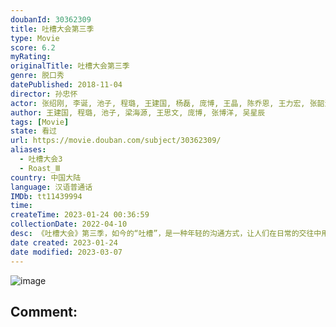 ```yaml
---
doubanId: 30362309
title: 吐槽大会第三季
type: Movie
score: 6.2
myRating: 
originalTitle: 吐槽大会第三季
genre: 脱口秀
datePublished: 2018-11-04
director: 孙忠怀
actor: 张绍刚, 李诞, 池子, 程璐, 王建国, 杨磊, 庞博, 王晶, 陈乔恩, 王力宏, 张韶涵, 杨超越, 陶喆, 王珮瑜, 王菊, 臧鸿飞, 李克勤, 杨芸晴, 姜思达, 金承志, 杨幂, 张艺兴, 王千源, 陈意涵, 毕赣, 杨迪, 柳岩, 欧阳娜娜, 徐冬冬, 尹正, 邱意浓, 黄觉, 佟大为, 贾玲, 吴青峰, 黄圣依, 袁弘, 王祖蓝, 陈百祥, 郑则仕, 罗家英, 汪苏泷, 李荣浩, 周笔畅, 杜淳, 乔杉, 王迅, 奚梦瑶, 曾轶可, 颖儿, 侯佩岑, 张碧晨, 包贝尔, 蔡明, 欧阳靖, 陈永忠, 陈铭章, 呼兰, 吉克隽逸, 辰亦儒, 大左, 陈珊妮, 方文山, 热狗, 范湉湉, 潘晓婷, 张蔷, 朱孝天, 刘畊宏, 张博洋, 田亮, 冉莹颖, 许茹芸, 刘维, 王思文, 吴克群, 袁成杰, 柯洁, 姜振宇, 沈玉琳, 黄雅莉, 邹市明, 沈凌, 李静, 大王, 李小鹏, 张卫平, 张继科, 王楠
author: 王建国, 程璐, 池子, 梁海源, 王思文, 庞博, 张博洋, 吴星辰
tags: [Movie]
state: 看过
url: https://movie.douban.com/subject/30362309/
aliases:
  - 吐槽大会3
  - Roast_Ⅲ
country: 中国大陆
language: 汉语普通话
IMDb: tt11439994
time: 
createTime: 2023-01-24 00:36:59
collectionDate: 2022-04-10
desc: 《吐槽大会》第三季，如今的“吐槽”，是一种年轻的沟通方式，让人们在日常的交往中用坦诚的态度与机智幽默的语言，去拉近彼此之间的距离，从而达成理解，收获关怀，彼此鼓舞。人们会更加乐于吐槽，享受吐槽，并在吐...
date created: 2023-01-24
date modified: 2023-03-07
---
```


![image](p2538347989.jpg)

Comment:
---
